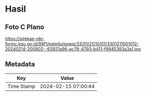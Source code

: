 # Hasil

## Foto C Plano

https://sirekap-obj-formc.kpu.go.id/98f1/pemilu/ppwp/33/01/21/10/01/3301211001012-20240214-200802--63921a96-ac78-4793-b411-f9845383a3a1.jpg


## Metadata

| Key        | Value               |
| ---------- | ------------------- |
| Time Stamp | 2024-02-15 07:00:44 |



